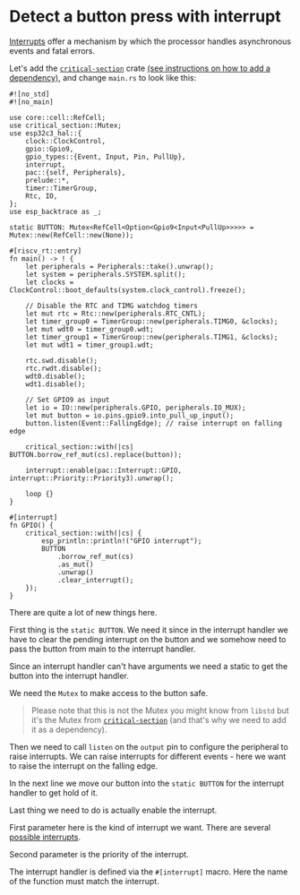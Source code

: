# Detect a button press with interrupt
[Interrupts] offer a mechanism by which the processor handles asynchronous events and fatal errors.

Let's add the [`critical-section`] crate [(see instructions on how to add a dependency)], and change `main.rs` to look like this:
```rust,ignore
#![no_std]
#![no_main]

use core::cell::RefCell;
use critical_section::Mutex;
use esp32c3_hal::{
    clock::ClockControl,
    gpio::Gpio9,
    gpio_types::{Event, Input, Pin, PullUp},
    interrupt,
    pac::{self, Peripherals},
    prelude::*,
    timer::TimerGroup,
    Rtc, IO,
};
use esp_backtrace as _;

static BUTTON: Mutex<RefCell<Option<Gpio9<Input<PullUp>>>>> = Mutex::new(RefCell::new(None));

#[riscv_rt::entry]
fn main() -> ! {
    let peripherals = Peripherals::take().unwrap();
    let system = peripherals.SYSTEM.split();
    let clocks = ClockControl::boot_defaults(system.clock_control).freeze();

    // Disable the RTC and TIMG watchdog timers
    let mut rtc = Rtc::new(peripherals.RTC_CNTL);
    let timer_group0 = TimerGroup::new(peripherals.TIMG0, &clocks);
    let mut wdt0 = timer_group0.wdt;
    let timer_group1 = TimerGroup::new(peripherals.TIMG1, &clocks);
    let mut wdt1 = timer_group1.wdt;

    rtc.swd.disable();
    rtc.rwdt.disable();
    wdt0.disable();
    wdt1.disable();

    // Set GPIO9 as input
    let io = IO::new(peripherals.GPIO, peripherals.IO_MUX);
    let mut button = io.pins.gpio9.into_pull_up_input();
    button.listen(Event::FallingEdge); // raise interrupt on falling edge

    critical_section::with(|cs| BUTTON.borrow_ref_mut(cs).replace(button));

    interrupt::enable(pac::Interrupt::GPIO, interrupt::Priority::Priority3).unwrap();

    loop {}
}

#[interrupt]
fn GPIO() {
    critical_section::with(|cs| {
        esp_println::println!("GPIO interrupt");
        BUTTON
            .borrow_ref_mut(cs)
            .as_mut()
            .unwrap()
            .clear_interrupt();
    });
}
```

There are quite a lot of new things here.

First thing is the `static BUTTON`. We need it since in the interrupt handler we have to clear the pending interrupt on the button and we somehow need to pass the button from main to the interrupt handler.

Since an interrupt handler can't have arguments we need a static to get the button into the interrupt handler.

We need the `Mutex` to make access to the button safe.

> Please note that this is not the Mutex you might know from `libstd` but it's the Mutex from [`critical-section`] (and that's why we need to add it as a dependency).

Then we need to call `listen` on the `output` pin to configure the peripheral to raise interrupts. We can raise interrupts for different events - here we want to raise the interrupt on the falling edge.

In the next line we move our button into the `static BUTTON` for the interrupt handler to get hold of it.

Last thing we need to do is actually enable the interrupt.

First parameter here is the kind of interrupt we want. There are several [possible interrupts].

Second parameter is the priority of the interrupt.

The interrupt handler is defined via the `#[interrupt]` macro.
Here the name of the function must match the interrupt.


[Interrupts]: https://docs.rust-embedded.org/book/start/interrupts.html
[`critical-section`]: https://crates.io/crates/critical-section
[(see instructions on how to add a dependency)]: ./hello-world.md#add-a-dependency
[possible interrupts]: https://docs.rs/esp32c3/0.5.1/esp32c3/enum.Interrupt.html
